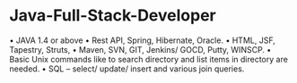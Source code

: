 # Java-Full-Stack-Developer
• JAVA 1.4 or above • Rest API,  Spring, Hibernate, Oracle. • HTML, JSF, Tapestry, Struts, • Maven, SVN, GIT, Jenkins/ GOCD, Putty, WINSCP. • Basic Unix commands like to search directory and list items in directory are needed. • SQL – select/ update/ insert and various join queries.
